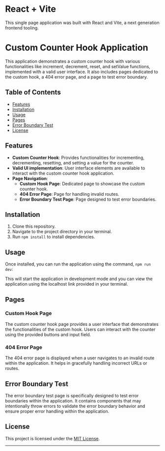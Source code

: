 # React + Vite

This single page application was built with React and Vite, a next generation frontend tooling.

# Custom Counter Hook Application

This application demonstrates a custom counter hook with various functionalities like increment, decrement, reset, and setValue functions, implemented with a valid user interface. It also includes pages dedicated to the custom hook, a 404 error page, and a page to test error boundary.

## Table of Contents

- [Features](#features)
- [Installation](#installation)
- [Usage](#usage)
- [Pages](#pages)
- [Error Boundary Test](#error-boundary-test)
- [License](#license)

## Features

- **Custom Counter Hook**: Provides functionalities for incrementing, decrementing, resetting, and setting a value for the counter.
- **Valid UI implementation**: User interface elements are available to interact with the custom counter hook application.
- **Page Navigation**:
  - **Custom Hook Page**: Dedicated page to showcase the custom counter hook.
  - **404 Error Page**: Page for handling invalid routes.
  - **Error Boundary Test Page**: Page designed to test error boundaries.

## Installation

1. Clone this repository.
2. Navigate to the project directory in your terminal.
3. Run `npm install` to install dependencies.

## Usage

Once installed, you can run the application using the command, `npm run dev`:

This will start the application in development mode and you can view the application using the localhost link provided in your terminal.

## Pages

### Custom Hook Page

The custom counter hook page provides a user interface that demonstrates the functionalities of the custom hook. Users can interact with the counter using the provided buttons and input field.

### 404 Error Page

The 404 error page is displayed when a user navigates to an invalid route within the application. It helps in gracefully handling incorrect URLs or routes.

## Error Boundary Test

The error boundary test page is specifically designed to test error boundaries within the application. It contains components that may intentionally throw errors to validate the error boundary behavior and ensure proper error handling within the application.

## License

This project is licensed under the [MIT License](LICENSE).

---

